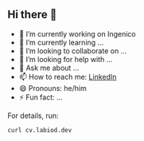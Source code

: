 ## Hi there 👋

- 🔭 I’m currently working on Ingenico
- 🌱 I’m currently learning ...
- 👯 I’m looking to collaborate on ...
- 🤔 I’m looking for help with ...
- 💬 Ask me about ...
- 📫 How to reach me: [LinkedIn](https://fr.linkedin.com/in/rlabiod)
- 😄 Pronouns: he/him
- ⚡ Fun fact: ...

For details, run:

```bash
curl cv.labiod.dev
```
